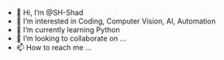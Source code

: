 - 👋 Hi, I’m @SH-Shad
- 👀 I’m interested in Coding, Computer Vision, AI, Automation
- 🌱 I’m currently learning Python
- 💞️ I’m looking to collaborate on ... 
- 📫 How to reach me ...

<!---
SH-Shad/SH-Shad is a ✨ special ✨ repository because its `README.md` (this file) appears on your GitHub profile.
You can click the Preview link to take a look at your changes.
--->
